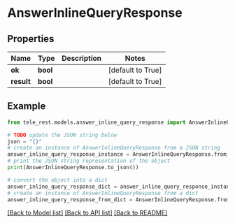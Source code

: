 # AnswerInlineQueryResponse


## Properties

Name | Type | Description | Notes
------------ | ------------- | ------------- | -------------
**ok** | **bool** |  | [default to True]
**result** | **bool** |  | [default to True]

## Example

```python
from tele_rest.models.answer_inline_query_response import AnswerInlineQueryResponse

# TODO update the JSON string below
json = "{}"
# create an instance of AnswerInlineQueryResponse from a JSON string
answer_inline_query_response_instance = AnswerInlineQueryResponse.from_json(json)
# print the JSON string representation of the object
print(AnswerInlineQueryResponse.to_json())

# convert the object into a dict
answer_inline_query_response_dict = answer_inline_query_response_instance.to_dict()
# create an instance of AnswerInlineQueryResponse from a dict
answer_inline_query_response_from_dict = AnswerInlineQueryResponse.from_dict(answer_inline_query_response_dict)
```
[[Back to Model list]](../README.md#documentation-for-models) [[Back to API list]](../README.md#documentation-for-api-endpoints) [[Back to README]](../README.md)


